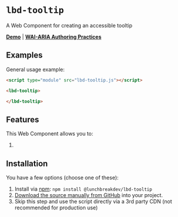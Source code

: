 # `lbd-tooltip`

A Web Component for creating an accessible tooltip

**[Demo](https://lunchbreakdev.github.io/lbd-components/components/tooltip)** | **[WAI-ARIA Authoring Practices](https://www.w3.org/WAI/ARIA/apg/patterns/tooltip/)**

## Examples

General usage example:

```html
<script type="module" src="lbd-tooltip.js"></script>

<lbd-tooltip>

</lbd-tooltip>
```

## Features

This Web Component allows you to:

1.

## Installation

You have a few options (choose one of these):

1. Install via [npm](https://www.npmjs.com/package/@lunchbreakdev/lbd-tooltip): `npm install @lunchbreakdev/lbd-tooltip`
2. [Download the source manually from GitHub](https://github.com/lunchbreakdev/lbd-components/releases) into your project.
3. Skip this step and use the script directly via a 3rd party CDN (not recommended for production use)
